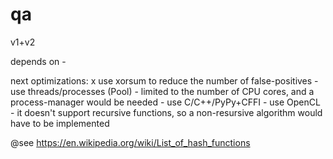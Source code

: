 # qa
v1+v2


depends on 
	-
	
next optimizations:
	x use xorsum to reduce the number of false-positives
	- use threads/processes (Pool) - limited to the number of CPU cores, and a process-manager would be needed
	- use C/C++/PyPy+CFFI
	- use OpenCL - it doesn't support recursive functions, so a non-resursive algorithm would have to be implemented
	
	
@see https://en.wikipedia.org/wiki/List_of_hash_functions
